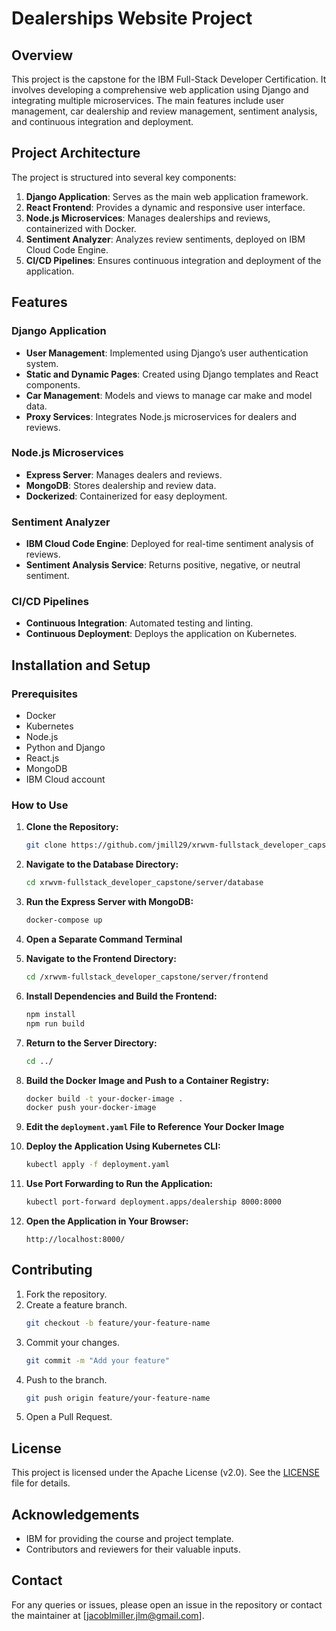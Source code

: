 # Dealerships Website Project

## Overview

This project is the capstone for the IBM Full-Stack Developer Certification. It involves developing a comprehensive web application using Django and integrating multiple microservices. The main features include user management, car dealership and review management, sentiment analysis, and continuous integration and deployment.

## Project Architecture

The project is structured into several key components:

1. **Django Application**: Serves as the main web application framework.
2. **React Frontend**: Provides a dynamic and responsive user interface.
3. **Node.js Microservices**: Manages dealerships and reviews, containerized with Docker.
4. **Sentiment Analyzer**: Analyzes review sentiments, deployed on IBM Cloud Code Engine.
5. **CI/CD Pipelines**: Ensures continuous integration and deployment of the application.

## Features

### Django Application

- **User Management**: Implemented using Django’s user authentication system.
- **Static and Dynamic Pages**: Created using Django templates and React components.
- **Car Management**: Models and views to manage car make and model data.
- **Proxy Services**: Integrates Node.js microservices for dealers and reviews.

### Node.js Microservices

- **Express Server**: Manages dealers and reviews.
- **MongoDB**: Stores dealership and review data.
- **Dockerized**: Containerized for easy deployment.

### Sentiment Analyzer

- **IBM Cloud Code Engine**: Deployed for real-time sentiment analysis of reviews.
- **Sentiment Analysis Service**: Returns positive, negative, or neutral sentiment.

### CI/CD Pipelines

- **Continuous Integration**: Automated testing and linting.
- **Continuous Deployment**: Deploys the application on Kubernetes.

## Installation and Setup

### Prerequisites

- Docker
- Kubernetes
- Node.js
- Python and Django
- React.js
- MongoDB
- IBM Cloud account

### How to Use

1. **Clone the Repository:**
    ```bash
    git clone https://github.com/jmill29/xrwvm-fullstack_developer_capstone.git
    ```

2. **Navigate to the Database Directory:**
    ```bash
    cd xrwvm-fullstack_developer_capstone/server/database
    ```

3. **Run the Express Server with MongoDB:**
    ```bash
    docker-compose up
    ```

4. **Open a Separate Command Terminal**

5. **Navigate to the Frontend Directory:**
    ```bash
    cd /xrwvm-fullstack_developer_capstone/server/frontend
    ```

6. **Install Dependencies and Build the Frontend:**
    ```bash
    npm install
    npm run build
    ```

7. **Return to the Server Directory:**
    ```bash
    cd ../
    ```

8. **Build the Docker Image and Push to a Container Registry:**
    ```bash
    docker build -t your-docker-image .
    docker push your-docker-image
    ```

9. **Edit the `deployment.yaml` File to Reference Your Docker Image**

10. **Deploy the Application Using Kubernetes CLI:**
    ```bash
    kubectl apply -f deployment.yaml
    ```

11. **Use Port Forwarding to Run the Application:**
    ```bash
    kubectl port-forward deployment.apps/dealership 8000:8000
    ```

12. **Open the Application in Your Browser:**
    ```
    http://localhost:8000/
    ```

## Contributing

1. Fork the repository.
2. Create a feature branch.
    ```bash
    git checkout -b feature/your-feature-name
    ```
3. Commit your changes.
    ```bash
    git commit -m "Add your feature"
    ```
4. Push to the branch.
    ```bash
    git push origin feature/your-feature-name
    ```
5. Open a Pull Request.

## License

This project is licensed under the Apache License (v2.0). See the [LICENSE](LICENSE) file for details.

## Acknowledgements

- IBM for providing the course and project template.
- Contributors and reviewers for their valuable inputs.

## Contact

For any queries or issues, please open an issue in the repository or contact the maintainer at [jacoblmiller.jlm@gmail.com].
